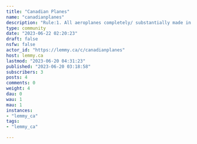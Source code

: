 ```yaml
---
title: "Canadian Planes" 
name: "canadianplanes"
description: "Rule:1. All aeroplanes completely/ substantially made in Canada"
type: community
date: "2023-06-22 02:20:23"
draft: false
nsfw: false
actor_id: "https://lemmy.ca/c/canadianplanes"
host: lemmy.ca
lastmod: "2023-06-20 04:31:23"
published: "2023-06-20 03:18:58"
subscribers: 3
posts: 4
comments: 0
weight: 4
dau: 0
wau: 1
mau: 1
instances:
- "lemmy_ca"
tags: 
- "lemmy_ca"

---
```

